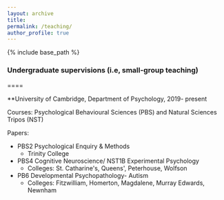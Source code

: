 ```yaml
---
layout: archive
title: 
permalink: /teaching/
author_profile: true
---
```


{% include base_path %}

### Undergraduate supervisions (i.e, small-group teaching)
====

**University of Cambridge, Department of Psychology, 2019- present

Courses: Psychological Behavioural Sciences (PBS) and Natural Sciences Tripos (NST)

Papers:
* PBS2 Psychological Enquiry & Methods
  * Trinity College
* PBS4 Cognitive Neuroscience/ NST1B Experimental Psychology
  * Colleges: St. Catharine's, Queens', Peterhouse, Wolfson
* PB6 Developmental Psychopathology- Autism
  * Colleges: Fitzwilliam, Homerton, Magdalene, Murray Edwards, Newnham
